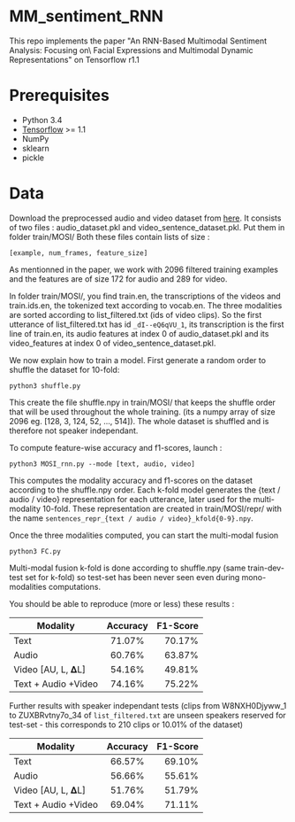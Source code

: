 # MM_sentiment_RNN
This repo implements the paper "An RNN-Based Multimodal Sentiment Analysis: Focusing on\\ Facial Expressions and Multimodal Dynamic Representations" on Tensorflow r1.1

# Prerequisites
* Python 3.4
* [Tensorflow](https://www.tensorflow.org/) >= 1.1
* NumPy
* sklearn
* pickle

# Data

Download the preprocessed audio and video dataset from [here](https://www.dropbox.com/s/87udb6v403g30tt/MOSI.zip?dl=0).
It consists of two files : audio_dataset.pkl and video_sentence_dataset.pkl. Put them in folder train/MOSI/
Both these files contain lists of size :
```
[example, num_frames, feature_size]
```
As mentionned in the paper, we work with 2096 filtered training examples and the features are of size 172 for audio and 289 for video. 

In folder train/MOSI/, you find train.en, the transcriptions of the videos and train.ids.en, the tokenized text according to vocab.en. The three modalities are sorted according to list_filtered.txt (ids of video clips). So the first utterance of list_filtered.txt has id ```_dI--eQ6qVU_1```, its transcription is the first line of train.en, its audio features at index 0 of audio_dataset.pkl and its video_features at index 0 of video_sentence_dataset.pkl.

We now explain how to train a model. First generate a random order to shuffle the dataset for 10-fold:
```
python3 shuffle.py
```
This create the file shuffle.npy in train/MOSI/ that keeps the shuffle order that will be used throughout the whole training. (its a numpy array of size 2096 eg. [128, 3, 124, 52, ..., 514]). The whole dataset is shuffled and is therefore not speaker independant.

To compute feature-wise accuracy and f1-scores, launch :
```
python3 MOSI_rnn.py --mode [text, audio, video]
```
This computes the modality accuracy and f1-scores on the dataset according to the shuffle.npy order. Each k-fold model generates the {text / audio / video} representation for each utterance, later used for the multi-modality 10-fold. These representation are created in train/MOSI/repr/ with the name ```sentences_repr_{text / audio / video}_kfold{0-9}.npy```.

Once the three modalities computed, you can start the multi-modal fusion
```
python3 FC.py
``` 
Multi-modal fusion k-fold is done according to shuffle.npy (same train-dev-test set for k-fold) so test-set has been never seen even during mono-modalities computations.

You should be able to reproduce (more or less) these results :


| Modality        | Accuracy           | F1-Score  |
| ------------- |:-------------:| -----:|
| Text      | 71.07% | 70.17% |
| Audio     | 60.76%     |   63.87% |
| Video [AU, L, 𝚫L]     | 54.16%      |    49.81% |
| Text + Audio +Video     | 74.16%      |    75.22% |

Further results with speaker independant tests (clips from W8NXH0Djyww_1 to ZUXBRvtny7o_34 of ```list_filtered.txt``` are unseen speakers reserved for test-set - this corresponds to 210 clips or 10.01% of the dataset)

| Modality        | Accuracy           | F1-Score  |
| ------------- |:-------------:| -----:|
| Text      | 66.57% | 69.10% |
| Audio     | 56.66%     |   55.61% |
| Video [AU, L, 𝚫L]     | 51.76%      |    51.79% |
| Text + Audio +Video     | 69.04%      |    71.11% |



